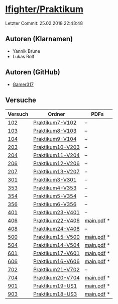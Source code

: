 # [lfighter/Praktikum](https://github.com/lfighter/Praktikum)

Letzter Commit: 25.02.2018 22:43:48

## Autoren (Klarnamen)
- Yannik Brune
- Lukas Rolf

## Autoren (GitHub)
- [Gamer317](https://github.com/Gamer317)

## Versuche

|        Versuch         |                                        Ordner                                        |                                                                          PDFs                                                                           |
|------------------------|--------------------------------------------------------------------------------------|---------------------------------------------------------------------------------------------------------------------------------------------------------|
|[102](../../versuch/102)|[Praktikum7-V102](https://github.com/lfighter/Praktikum/tree/master/Praktikum7-V102)  |–                                                                                                                                                        |
|[103](../../versuch/103)|[Praktikum8-V103](https://github.com/lfighter/Praktikum/tree/master/Praktikum8-V103)  |–                                                                                                                                                        |
|[104](../../versuch/104)|[Praktikum9-V104](https://github.com/lfighter/Praktikum/tree/master/Praktikum9-V104)  |–                                                                                                                                                        |
|[203](../../versuch/203)|[Praktikum10-V203](https://github.com/lfighter/Praktikum/tree/master/Praktikum10-V203)|–                                                                                                                                                        |
|[204](../../versuch/204)|[Praktikum11-V204](https://github.com/lfighter/Praktikum/tree/master/Praktikum11-V204)|–                                                                                                                                                        |
|[206](../../versuch/206)|[Praktikum12-V206](https://github.com/lfighter/Praktikum/tree/master/Praktikum12-V206)|–                                                                                                                                                        |
|[207](../../versuch/207)|[Praktikum13-V207](https://github.com/lfighter/Praktikum/tree/master/Praktikum13-V207)|–                                                                                                                                                        |
|[301](../../versuch/301)|[Praktikum3-V301](https://github.com/lfighter/Praktikum/tree/master/Praktikum3-V301)  |–                                                                                                                                                        |
|[353](../../versuch/353)|[Praktikum4-V353](https://github.com/lfighter/Praktikum/tree/master/Praktikum4-V353)  |–                                                                                                                                                        |
|[354](../../versuch/354)|[Praktikum5-V354](https://github.com/lfighter/Praktikum/tree/master/Praktikum5-V354)  |–                                                                                                                                                        |
|[356](../../versuch/356)|[Praktikum6-V356](https://github.com/lfighter/Praktikum/tree/master/Praktikum6-V356)  |–                                                                                                                                                        |
|[401](../../versuch/401)|[Praktikum23-V401](https://github.com/lfighter/Praktikum/tree/master/Praktikum23-V401)|–                                                                                                                                                        |
|[406](../../versuch/406)|[Praktikum22-V406](https://github.com/lfighter/Praktikum/tree/master/Praktikum22-V406)|[main.pdf](https://docs.google.com/viewer?url=https://raw.githubusercontent.com/NicoWeio/awesome-ap-pdfs/main/lfighter%E2%88%95Praktikum/406/main.pdf) \*|
|[408](../../versuch/408)|[Praktikum24-V408](https://github.com/lfighter/Praktikum/tree/master/Praktikum24-V408)|–                                                                                                                                                        |
|[500](../../versuch/500)|[Praktikum15-V500](https://github.com/lfighter/Praktikum/tree/master/Praktikum15-V500)|[main.pdf](https://docs.google.com/viewer?url=https://raw.githubusercontent.com/NicoWeio/awesome-ap-pdfs/main/lfighter%E2%88%95Praktikum/500/main.pdf) \*|
|[504](../../versuch/504)|[Praktikum14-V504](https://github.com/lfighter/Praktikum/tree/master/Praktikum14-V504)|[main.pdf](https://docs.google.com/viewer?url=https://raw.githubusercontent.com/NicoWeio/awesome-ap-pdfs/main/lfighter%E2%88%95Praktikum/504/main.pdf) \*|
|[601](../../versuch/601)|[Praktikum17-V601](https://github.com/lfighter/Praktikum/tree/master/Praktikum17-V601)|[main.pdf](https://docs.google.com/viewer?url=https://raw.githubusercontent.com/NicoWeio/awesome-ap-pdfs/main/lfighter%E2%88%95Praktikum/601/main.pdf) \*|
|[606](../../versuch/606)|[Praktikum16-V606](https://github.com/lfighter/Praktikum/tree/master/Praktikum16-V606)|[main.pdf](https://docs.google.com/viewer?url=https://raw.githubusercontent.com/NicoWeio/awesome-ap-pdfs/main/lfighter%E2%88%95Praktikum/606/main.pdf) \*|
|[702](../../versuch/702)|[Praktikum21-V702](https://github.com/lfighter/Praktikum/tree/master/Praktikum21-V702)|–                                                                                                                                                        |
|[704](../../versuch/704)|[Praktikum20-V704](https://github.com/lfighter/Praktikum/tree/master/Praktikum20-V704)|[main.pdf](https://docs.google.com/viewer?url=https://raw.githubusercontent.com/NicoWeio/awesome-ap-pdfs/main/lfighter%E2%88%95Praktikum/704/main.pdf) \*|
|[901](../../versuch/901)|[Praktikum19-US1](https://github.com/lfighter/Praktikum/tree/master/Praktikum19-US1)  |[main.pdf](https://docs.google.com/viewer?url=https://raw.githubusercontent.com/NicoWeio/awesome-ap-pdfs/main/lfighter%E2%88%95Praktikum/901/main.pdf) \*|
|[903](../../versuch/903)|[Praktikum18-US3](https://github.com/lfighter/Praktikum/tree/master/Praktikum18-US3)  |[main.pdf](https://docs.google.com/viewer?url=https://raw.githubusercontent.com/NicoWeio/awesome-ap-pdfs/main/lfighter%E2%88%95Praktikum/903/main.pdf) \*|
